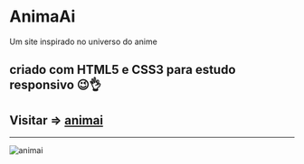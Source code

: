 # AnimaAi

Um site inspirado no universo do anime 

criado com HTML5 e CSS3 para estudo responsivo 😉👌
----------------------------------------------

## Visitar => [animai](animai.netlify.app)
----------------------------------------------
![animai]()
